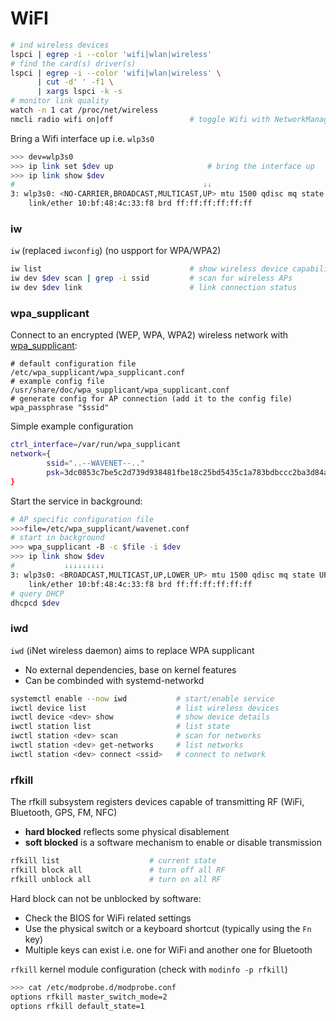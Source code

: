 # WiFI

```bash
# ind wireless devices
lspci | egrep -i --color 'wifi|wlan|wireless'
# find the card(s) driver(s)
lspci | egrep -i --color 'wifi|wlan|wireless' \
      | cut -d' ' -f1 \
      | xargs lspci -k -s
# monitor link quality
watch -n 1 cat /proc/net/wireless
nmcli radio wifi on|off                 # toggle Wifi with NetworkManager
```

Bring a Wifi interface up i.e. `wlp3s0`

```bash
>>> dev=wlp3s0
>>> ip link set $dev up                     # bring the interface up
>>> ip link show $dev
#                                          ↓↓                                      
3: wlp3s0: <NO-CARRIER,BROADCAST,MULTICAST,UP> mtu 1500 qdisc mq state DOWN mode DEFAULT group default qlen 1000
    link/ether 10:bf:48:4c:33:f8 brd ff:ff:ff:ff:ff:ff
```

### iw

`iw` (replaced `iwconfig`) (no uspport for WPA/WPA2)

```bash
iw list                                 # show wireless device capabilities
iw dev $dev scan | grep -i ssid         # scan for wireless APs
iw dev $dev link                        # link connection status
```

### wpa_supplicant

Connect to an encrypted (WEP, WPA, WPA2) wireless network with [wpa_supplicant][wpa]:

[wpa]: http://w1.fi/wpa_supplicant/

```
# default configuration file
/etc/wpa_supplicant/wpa_supplicant.conf
# example config file
/usr/share/doc/wpa_supplicant/wpa_supplicant.conf
# generate config for AP connection (add it to the config file)
wpa_passphrase "$ssid"
```

Simple example configuration

```bash
ctrl_interface=/var/run/wpa_supplicant
network={
        ssid="..--WAVENET--.."
        psk=3dc0853c7be5c2d739d938481fbe18c25bd5435c1a783bdbccc2ba3d84a0e2e7
}
```

Start the service in background:

```bash
# AP specific configuration file
>>>file=/etc/wpa_supplicant/wavenet.conf
# start in background
>>> wpa_supplicant -B -c $file -i $dev
>>> ip link show $dev
#           ↓↓↓↓↓↓↓↓↓ 
3: wlp3s0: <BROADCAST,MULTICAST,UP,LOWER_UP> mtu 1500 qdisc mq state UP mode DORMANT group default qlen 1000
    link/ether 10:bf:48:4c:33:f8 brd ff:ff:ff:ff:ff:ff
# query DHCP
dhcpcd $dev
```

### iwd

`iwd` (iNet wireless daemon) aims to replace WPA supplicant

- No external dependencies, base on kernel features
- Can be combinded with systemd-networkd

```bash
systemctl enable --now iwd           # start/enable service
iwctl device list                    # list wireless devices
iwctl device <dev> show              # show device details
iwctl station list                   # list state
iwctl station <dev> scan             # scan for networks
iwctl station <dev> get-networks     # list networks
iwctl station <dev> connect <ssid>   # connect to network
```
### rfkill

The rfkill subsystem registers devices capable of transmitting RF (WiFi, Bluetooth, GPS, FM, NFC)

* **hard blocked** reflects some physical disablement
* **soft blocked** is a software mechanism to enable or disable transmission

```bash
rfkill list                    # current state
rfkill block all               # turn off all RF
rfkill unblock all             # turn on all RF
```

Hard block can not be unblocked by software:

* Check the BIOS for WiFi related settings
* Use the physical switch or a keyboard shortcut (typically using the `Fn` key)
* Multiple keys can exist i.e. one for WiFi and another one for Bluetooth

`rfkill` kernel module configuration (check with `modinfo -p rfkill`)

```bash
>>> cat /etc/modprobe.d/modprobe.conf
options rfkill master_switch_mode=2
options rfkill default_state=1
```
